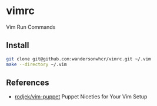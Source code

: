 # vimrc

Vim Run Commands

## Install

```bash
git clone git@github.com:wandersonwhcr/vimrc.git ~/.vim
make --directory ~/.vim
```

## References

* [rodjek/vim-puppet](https://github.com/rodjek/vim-puppet) Puppet Niceties for Your Vim Setup
